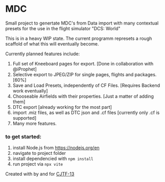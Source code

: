 # MDC

Small project to genertate MDC's from Data import with many contextual presets for the use in the flight simulator "DCS: World"

This is in a heavy WIP state.
The current programm represets a rough scaffold of what this will eventually become.

Currently planned features include:

1. Full set of Kneeboard pages for export. [Done in collaboration with @iProphet]
2. Selective export to JPEG/ZIP for single pages, flights and packages. [60%]
3. Save and Load Presets, independently of CF Files. [Requires Backend work eventually]
4. Chooseable Airfields with their properties. [Just a matter of adding them]
5. DTC export [already working for the most part]
6. import .miz files, as well as DTC json and .cf files [currently only .cf is supported]
7. Many more features.

### to get started:

1. install Node.js from https://nodejs.org/en
2. navigate to project folder
3. install dependencied with `npm install`
4. run project via `npx vite`

Created with by and for [CJTF-13](https://discord.gg/tawdcs)
